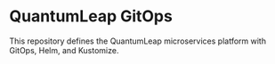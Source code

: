 # QuantumLeap GitOps

This repository defines the QuantumLeap microservices platform with GitOps, Helm, and Kustomize.
